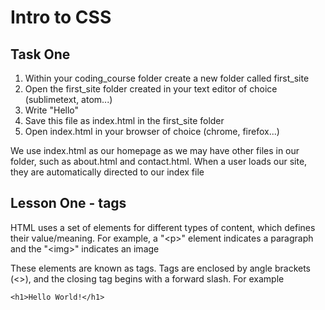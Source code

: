 # Intro to CSS

## Task One

1. Within your coding_course folder create a new folder called first_site
1. Open the first_site folder created in your text editor of choice (sublimetext, atom...)
2. Write "Hello"
3. Save this file as index.html in the first_site folder
4. Open index.html in your browser of choice (chrome, firefox...)

We use index.html as our homepage as we may have other files in our folder, such as about.html and contact.html. When a user loads our site, they are automatically directed to our index file

## Lesson One - tags

HTML uses a set of elements for different types of content, which defines their value/meaning. For example, a "&lt;p&gt;" element indicates a paragraph and the "&lt;img&gt;" indicates an image

These elements are known as tags. Tags are enclosed by angle brackets (&lt;&gt;), and the closing tag begins with a forward slash. For example

```
<h1>Hello World!</h1>
```
